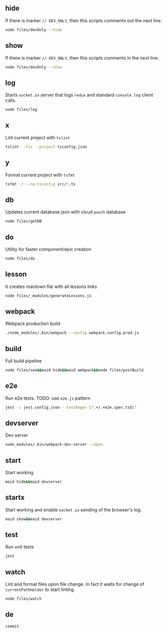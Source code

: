 ## hide

If there is marker `// DEV_ONLY`, then this scripts comments out the next line.

```bash
node files/devOnly --hide
```

## show

If there is marker `// DEV_ONLY`, then this scripts comments in the next line.

```bash
node files/devOnly --show
```

## log

Starts `socket.io` server that logs `redux` and standard `console.log` client calls.

```bash
node files/log
```

## x

Lint current project with `tslint`

```bash
tslint --fix --project tsconfig.json
```

## y

Format current project with `tsfmt`

```bash
tsfmt -r --no-tsconfig src/*.ts
```

## db

Updates current database json with cloud `pouch` database

```bash
node files/getDB
```

## do

Utility for faster component/epic creation

```bash
node files/do
```

## lesson

It creates mardown file with all lessons links

```bash
node files/_modules/generateLessons.js
```

## webpack

Webpack production build

```bash
./node_modules/.bin/webpack --config webpack.config.prod.js
```

## build

Full build pipeline

```bash
node files/seo&&maid hide&&maid webpack&&node files/postBuild
```

## e2e

Run e2e tests. 
TODO: use `e2e.js` pattern

```bash
jest -c jest.config.json --testRegex \".+/.+e2e.spec.ts$\"
```

## devserver

Dev server

```bash
node_modules/.bin/webpack-dev-server --open
```

## start

Start working

```bash
maid hide&&maid devserver
```

## startx

Start working and enable `socket.io` sending of the browser's log.

```bash
maid show&&maid devserver
```

## test

Run unit tests

```bash
jest
```

## watch

Lint and format files upon file change.
In fact it waits for change of `currentPathHolder` to start linting.

```bash
node files/watch
```

## de

```bash
commit
```